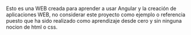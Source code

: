 Esto es una WEB creada para aprender a usar Angular y la creación de aplicaciones WEB, no considerar este proyecto como ejemplo o referencia puesto que ha sido realizado como aprendizaje desde cero y sin ninguna nocion de html o css.

